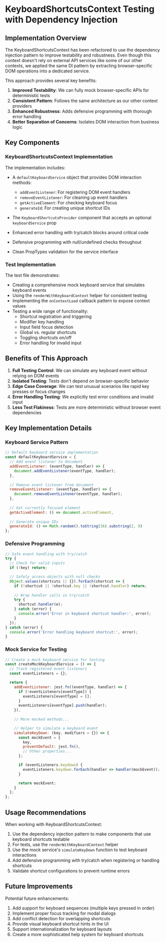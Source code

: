 # KeyboardShortcutsContext Testing with Dependency Injection

## Implementation Overview

The KeyboardShortcutsContext has been refactored to use the dependency injection pattern to improve testability and robustness. Even though this context doesn't rely on external API services like some of our other contexts, we applied the same DI pattern by extracting browser-specific DOM operations into a dedicated service.

This approach provides several key benefits:

1. **Improved Testability**: We can fully mock browser-specific APIs for deterministic tests
2. **Consistent Pattern**: Follows the same architecture as our other context providers
3. **Enhanced Robustness**: Adds defensive programming with thorough error handling
4. **Better Separation of Concerns**: Isolates DOM interaction from business logic

## Key Components

### KeyboardShortcutsContext Implementation

The implementation includes:

- A `defaultKeyboardService` object that provides DOM interaction methods:
  - `addEventListener`: For registering DOM event handlers
  - `removeEventListener`: For cleaning up event handlers
  - `getActiveElement`: For checking keyboard focus
  - `generateId`: For creating unique shortcut IDs

- The `KeyboardShortcutsProvider` component that accepts an optional `keyboardService` prop
- Enhanced error handling with try/catch blocks around critical code
- Defensive programming with null/undefined checks throughout
- Clean PropTypes validation for the service interface

### Test Implementation

The test file demonstrates:

- Creating a comprehensive mock keyboard service that simulates keyboard events
- Using the `renderWithKeyboardContext` helper for consistent testing
- Implementing the `onContextLoad` callback pattern to expose context values
- Testing a wide range of functionality:
  - Shortcut registration and triggering
  - Modifier key handling
  - Input field focus detection
  - Global vs. regular shortcuts
  - Toggling shortcuts on/off
  - Error handling for invalid input

## Benefits of This Approach

1. **Full Testing Control**: We can simulate any keyboard event without relying on DOM events
2. **Isolated Testing**: Tests don't depend on browser-specific behavior
3. **Edge Case Coverage**: We can test unusual scenarios like rapid key presses or focus changes
4. **Error Handling Testing**: We explicitly test error conditions and invalid input
5. **Less Test Flakiness**: Tests are more deterministic without browser event dependencies

## Key Implementation Details

### Keyboard Service Pattern

```javascript
// Default keyboard service implementation
const defaultKeyboardService = {
  // Add event listener to document
  addEventListener: (eventType, handler) => {
    document.addEventListener(eventType, handler);
  },
  
  // Remove event listener from document
  removeEventListener: (eventType, handler) => {
    document.removeEventListener(eventType, handler);
  },
  
  // Get currently focused element
  getActiveElement: () => document.activeElement,
  
  // Generate unique IDs
  generateId: () => Math.random().toString(36).substring(2, 9)
};
```

### Defensive Programming 

```javascript
// Safe event handling with try/catch
try {
  // Check for valid inputs
  if (!key) return;

  // Safely access objects with null checks
  Object.values(shortcuts || {}).forEach(shortcut => {
    if (!shortcut || !shortcut.key || !shortcut.handler) return;
    
    // Wrap handler calls in try/catch
    try {
      shortcut.handler(e);
    } catch (error) {
      console.error('Error in keyboard shortcut handler:', error);
    }
  });
} catch (error) {
  console.error('Error handling keyboard shortcut:', error);
}
```

### Mock Service for Testing

```javascript
// Create a mock keyboard service for testing
const createMockKeyboardService = () => {
  // Track registered event listeners
  const eventListeners = {};

  return {
    addEventListener: jest.fn((eventType, handler) => {
      if (!eventListeners[eventType]) {
        eventListeners[eventType] = [];
      }
      eventListeners[eventType].push(handler);
    }),
    
    // More mocked methods...

    // Helper to simulate a keyboard event
    simulateKeyDown: (key, modifiers = {}) => {
      const mockEvent = {
        key,
        preventDefault: jest.fn(),
        // Other properties...
      };

      if (eventListeners.keydown) {
        eventListeners.keydown.forEach(handler => handler(mockEvent));
      }

      return mockEvent;
    }
  };
};
```

## Usage Recommendations

When working with KeyboardShortcutsContext:

1. Use the dependency injection pattern to make components that use keyboard shortcuts testable
2. For tests, use the `renderWithKeyboardContext` helper
3. Use the mock service's `simulateKeyDown` function to test keyboard interactions
4. Add defensive programming with try/catch when registering or handling shortcuts
5. Validate shortcut configurations to prevent runtime errors

## Future Improvements

Potential future enhancements:

1. Add support for keyboard sequences (multiple keys pressed in order)
2. Implement proper focus tracking for modal dialogs
3. Add conflict detection for overlapping shortcuts
4. Provide visual keyboard shortcut hints in the UI
5. Support internationalization for keyboard layouts
6. Create a more sophisticated help system for keyboard shortcuts